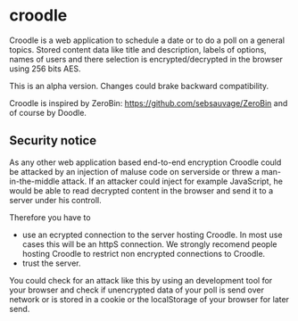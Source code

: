croodle
=======
Croodle is a web application to schedule a date or to do a poll on a general topics. Stored content data like title and description, labels of options, names of users and there selection is encrypted/decrypted in the browser using 256 bits AES.

This is an alpha version. Changes could brake backward compatibility.

Croodle is inspired by ZeroBin: https://github.com/sebsauvage/ZeroBin and of course by Doodle.

Security notice
-------
As any other web application based end-to-end encryption Croodle could be attacked by an injection of maluse code on serverside or threw a man-in-the-middle attack. If an attacker could inject for example JavaScript, he would be able to read decrypted content in the browser and send it to a server under his controll.

Therefore you have to
* use an ecrypted connection to the server hosting Croodle. In most use cases this will be an httpS connection. We strongly recomend people hosting Croodle to restrict non encrypted connections to Croodle.
* trust the server.

You could check for an attack like this by using an development tool for your browser and check if unencrypted data of your poll is send over network or is stored in a cookie or the localStorage of your browser for later send.
